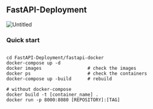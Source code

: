 ## FastAPI-Deployment

![Untitled](https://user-images.githubusercontent.com/48580174/213379888-870d4879-81bd-4716-adfa-3b6aaea1cdda.png)


### Quick start

```shell

cd FastAPI-Deployment/fastapi-docker
docker-compose up -d
docker images                 # check the images
docker ps                     # check the containers
docker-compose up -build      # rebuild

# without docker-compose
docker build -t [container_name] .
docker run -p 8000:8080 [REPOSITORY]:[TAG]

```
